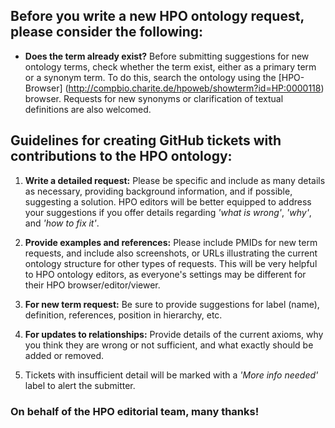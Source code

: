 ## Before you write a new HPO ontology request, please consider the following: 

- **Does the term already exist?** Before submitting suggestions for new ontology terms, check whether the term exist, either as a primary term or a synonym term. To do this, search the ontology using the [HPO-Browser] (http://compbio.charite.de/hpoweb/showterm?id=HP:0000118) browser. Requests for new synonyms or clarification of textual definitions are also welcomed.


## Guidelines for creating GitHub tickets with contributions to the HPO ontology:

1. **Write a detailed request:** Please be specific and include as many details as necessary, providing background information, and if possible, suggesting a solution. HPO editors will be better equipped to address your suggestions if you offer details regarding *'what is wrong'*, *'why'*, and *'how to fix it'*.

2. **Provide examples and references:** Please include PMIDs for new term requests, and include also screenshots, or URLs illustrating the current ontology structure for other types of requests. This will be very helpful to HPO ontology editors, as everyone's settings may be different for their HPO browser/editor/viewer. 

3. **For new term request:** Be sure to provide suggestions for label (name), definition, references, position in hierarchy, etc.

4. **For updates to relationships:** Provide details of the current axioms, why you think they are wrong or not sufficient, and what exactly should be added or removed.

5. Tickets with insufficient detail will be marked with a *'More info needed'* label to alert the submitter.

### On behalf of the HPO editorial team, many  thanks! 
   

